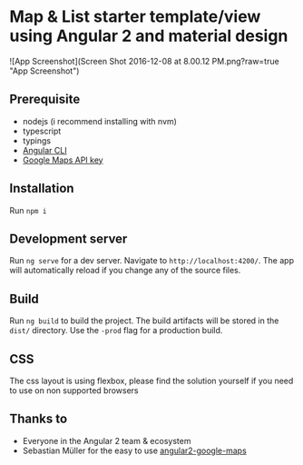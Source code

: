# Map & List starter template/view using Angular 2 and material design

![App Screenshot](Screen Shot 2016-12-08 at 8.00.12 PM.png?raw=true "App Screenshot")

## Prerequisite
- nodejs (i recommend installing with nvm)
- typescript
- typings
- [Angular CLI](https://github.com/angular/angular-cli)
- [Google Maps API key](https://developers.google.com/maps/documentation/javascript/get-api-key)

## Installation
Run `npm i`

## Development server
Run `ng serve` for a dev server. Navigate to `http://localhost:4200/`. The app will automatically reload if you change any of the source files.

## Build
Run `ng build` to build the project. The build artifacts will be stored in the `dist/` directory. Use the `-prod` flag for a production build.

## CSS
The css layout is using flexbox, please find the solution yourself if you need to use on non supported browsers

## Thanks to
- Everyone in the Angular 2 team & ecosystem
- Sebastian Müller for the easy to use [angular2-google-maps ](https://github.com/SebastianM/angular2-google-maps)
